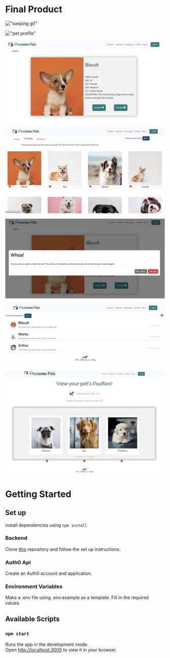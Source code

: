 # Final Product
!["swiping gif"](https://github.com/edlynshih/pawsome-pals/blob/main/docs/swipe.gif)

!["pet profile"](https://github.com/edlynshih/pawsome-pals/commit/a54d3040620c759bf38faffa4dfa2f1689e6ced8#diff-8140fa6b4d3459d78399a7086d9a1b8cb0c6a8d6b9efef550ed5dad41052a6fe)

!["pending matches"](https://github.com/edlynshih/pawsome-pals/blob/main/docs/petProfile.png)

!["pending matches"](https://github.com/edlynshih/pawsome-pals/blob/main/docs/pendingMatches.png)

!["delete popup"](https://github.com/edlynshih/pawsome-pals/blob/main/docs/deletePopup.png)

!["message UI"](https://github.com/edlynshih/pawsome-pals/blob/main/docs/messageUI.png)

!["your pets profiles"](https://github.com/edlynshih/pawsome-pals/blob/main/docs/yourPetsProfile.png)

# Getting Started

## Set up

install dependencies using `npm install`

### Backend

Clone [this](https://github.com/edlynshih/pawsome_pals_api) repository and follow the set up instructions.

### Auth0 Api

Create an Auth0 account and application.

### Environment Variables

Make a .env file using .env.example as a template. Fill in the required values.

## Available Scripts

### `npm start`

Runs the app in the development mode. \
Open [http://localhost:3000](http://localhost:3000) to view it in your browser.
